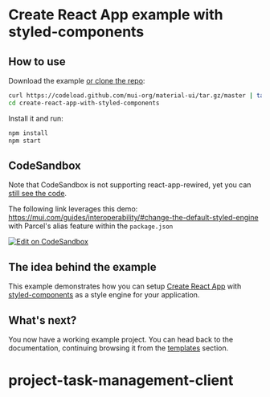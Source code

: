 # Create React App example with styled-components

## How to use

Download the example [or clone the repo](https://github.com/mui-org/material-ui):

<!-- #default-branch-switch -->

```sh
curl https://codeload.github.com/mui-org/material-ui/tar.gz/master | tar -xz --strip=2 material-ui-master/examples/create-react-app-with-styled-components
cd create-react-app-with-styled-components
```

Install it and run:

```sh
npm install
npm start
```

## CodeSandbox

<!-- #default-branch-switch -->

Note that CodeSandbox is not supporting react-app-rewired, yet you can [still see the code](https://codesandbox.io/s/github/mui-org/material-ui/tree/master/examples/create-react-app-with-styled-components).

The following link leverages this demo: https://mui.com/guides/interoperability/#change-the-default-styled-engine with Parcel's alias feature within the `package.json`

[![Edit on CodeSandbox](https://codesandbox.io/static/img/play-codesandbox.svg)](https://codesandbox.io/s/styled-components-interoperability-w9z9d)

## The idea behind the example

This example demonstrates how you can setup [Create React App](https://github.com/facebookincubator/create-react-app) with [styled-components](https://styled-components.com/) as a style engine for your application.

## What's next?

<!-- #default-branch-switch -->

You now have a working example project.
You can head back to the documentation, continuing browsing it from the [templates](https://mui.com/getting-started/templates/) section.
# project-task-management-client
